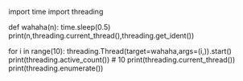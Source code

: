 import time
import threading

def wahaha(n):
    time.sleep(0.5)
    print(n,threading.current_thread(),threading.get_ident())

for i in  range(10):
    threading.Thread(target=wahaha,args=(i,)).start()
print(threading.active_count())    # 10
print(threading.current_thread())
print(threading.enumerate())

